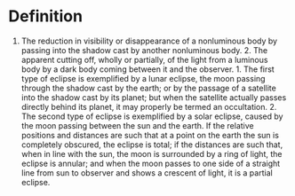 # Definition

1.  The reduction in visibility or disappearance of a nonluminous body
    by passing into the shadow cast by another nonluminous body. 2. The
    apparent cutting off, wholly or partially, of the light from a
    luminous body by a dark body coming between it and the observer. 1.
    The first type of eclipse is exemplified by a lunar eclipse, the
    moon passing through the shadow cast by the earth; or by the passage
    of a satellite into the shadow cast by its planet; but when the
    satellite actually passes directly behind its planet, it may
    properly be termed an occultation. 2. The second type of eclipse is
    exemplified by a solar eclipse, caused by the moon passing between
    the sun and the earth. If the relative positions and distances are
    such that at a point on the earth the sun is completely obscured,
    the eclipse is total; if the distances are such that, when in line
    with the sun, the moon is surrounded by a ring of light, the eclipse
    is annular; and when the moon passes to one side of a straight line
    from sun to observer and shows a crescent of light, it is a partial
    eclipse.
